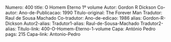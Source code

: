 Numero: 400
title: O Homem Eterno 1º volume
Autor: Gordon R Dickson
Co-autor: 
Ano-de-Publicacao: 1990
Titulo-original: The Forever Man
Tradutor: Raul de Sousa Machado
Co-tradutor: 
Ano-de-edicao: 1986
alias: Gordon-R-Dickson
Autor2-alias: 
Tradutor1-alias: Raul-de-Sousa-Machado
Tradutor2-alias: 
Titulo-link: 400-O-Homem-Eterno-1-volume
Capa: António Pedro
pags: 215
Capa-link: Antonio-Pedro